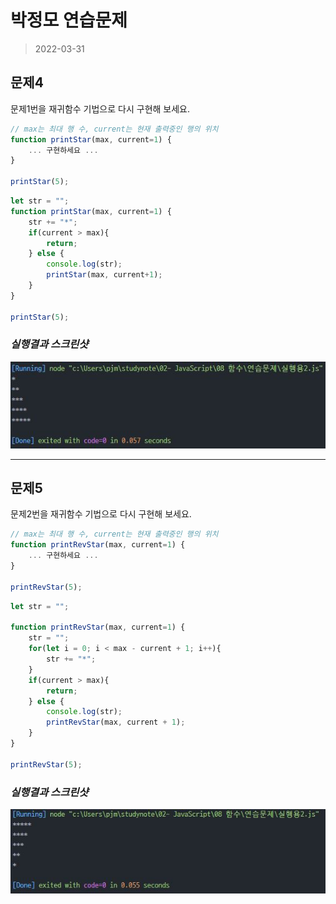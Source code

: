 # 박정모 연습문제
>2022-03-31

## 문제4

문제1번을 재귀함수 기법으로 다시 구현해 보세요.

```js
// max는 최대 행 수, current는 현재 출력중인 행의 위치
function printStar(max, current=1) {
    ... 구현하세요 ...
}

printStar(5);
```

```js
let str = "";
function printStar(max, current=1) {
    str += "*";
    if(current > max){
        return;
    } else {
        console.log(str);
        printStar(max, current+1);
    }
}

printStar(5);
```
   
### ***실행결과 스크린샷***
![문제4](문제4_실행결과.jpg)
   
---
   
## 문제5 

문제2번을 재귀함수 기법으로 다시 구현해 보세요.

```js
// max는 최대 행 수, current는 현재 출력중인 행의 위치
function printRevStar(max, current=1) {
    ... 구현하세요 ...
}

printRevStar(5);
```

```js
let str = "";

function printRevStar(max, current=1) {
    str = "";
    for(let i = 0; i < max - current + 1; i++){
        str += "*";
    }
    if(current > max){
        return;
    } else {
        console.log(str);
        printRevStar(max, current + 1);
    }
}

printRevStar(5);
```
   
### ***실행결과 스크린샷***
![문제5](문제5_실행결과.jpg)
   